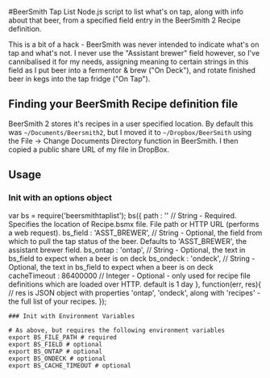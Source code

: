#BeerSmith Tap List
Node.js script to list what's on tap, along with info about that beer, from a specified field entry in the BeerSmith 2 Recipe definition.  

This is a bit of a hack - BeerSmith was never intended to indicate what's on tap and what's not. I never use the "Assistant brewer" field however, so I've cannibalised it for my needs, assigning meaning to certain strings in this field as I put beer into a fermentor & brew ("On Deck"), and rotate finished beer in kegs into the tap fridge ("On Tap"). 

## Finding your BeerSmith Recipe definition file
BeerSmith 2 stores it's recipes in a user specified location. By default this was `~/Documents/Beersmith2`, but I moved it to `~/Dropbox/BeerSmith` using the File -> Change Documents Directory function in BeerSmith. I then copied a public share URL of my file in DropBox. 

## Usage
### Init with an options object

var bs = require('beersmithtaplist');
bs({
  path : '' // String - Required. Specifies the location of Recipe.bsmx file. File path or HTTP URL (performs a web request). 
  bs_field : 'ASST_BREWER', // String - Optional, the field from which to pull the tap status of the beer. Defaults to 'ASST_BREWER', the assistant brewer field.
  bs_ontap : 'ontap', // String - Optional, the text in bs_field to expect when a beer is on deck
  bs_ondeck : 'ondeck', // String - Optional, the text in bs_field to expect when a beer is on deck
  cacheTimeout : 86400000 // Integer - Optional - only used for recipe file definitions which are loaded over HTTP. default is 1 day
  }, function(err, res){
    // res is JSON object with properties 'ontap', 'ondeck', along with 'recipes' - the full list of your recipes.
    });
    
    ### Init with Environment Variables
    
    # As above, but requires the following environment variables
    export BS_FILE_PATH # required
    export BS_FIELD # optional
    export BS_ONTAP # optional
    export BS_ONDECK # optional
    export BS_CACHE_TIMEOUT # optional
